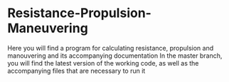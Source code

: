 # Resistance-Propulsion-Maneuvering
Here you will find a program for calculating resistance, propulsion and manouvering and its accompanying documentation
In the master branch, you will find the latest version of the working code, as well as the accompanying files that are necessary to run it

